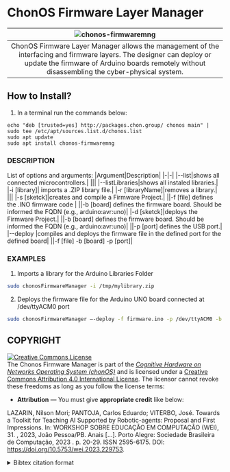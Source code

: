 # ChonOS Firmware Layer Manager

|![chonos-firmwaremng]()|
|:--:|
|ChonOS Firmware Layer Manager allows the management of the interfacing and firmware layers. The designer can deploy or update the firmware of Arduino boards remotely without disassembling the cyber-physical system.|

## How to Install?
1) In a terminal run the commands below:

```console
echo "deb [trusted=yes] http://packages.chon.group/ chonos main" | sudo tee /etc/apt/sources.list.d/chonos.list
sudo apt update
sudo apt install chonos-firmwaremng
```

### DESCRIPTION

List of options and arguments:
|Argument|Description|
|-|-|
|--list|shows all connected microcontrollers.|
|||
|--listLibraries|shows all instaled libraries.|
|-i \[library\]| imports a .ZIP library file.|
|-r \[libraryName\]|removes a library.|
|||
|-s \[sketck\]|creates and compile a Firmware Project.|
||-f \[file\] defines the .INO firmware code |
||-b \[board\] defines the firmware board. Should be informed the FQDN (e.g., arduino:avr:uno)|
|-d \[sketck\]|deploys the Firmware Project.|
||-b \[board\] defines the firmware board. Should be informed the FQDN (e.g., arduino:avr:uno)|
||-p \[port\] defines the USB port.|
|--deploy |compiles and deploys the firmware file in the defined port for the defined board|
||-f \[file\] -b \[board\] -p \[port\]|


### EXAMPLES

1. Imports a library for the Arduino Libraries Folder

```sh
sudo chonosFirmwareManager -i /tmp/mylibrary.zip
```

2. Deploys the firmware file for the Arduino UNO board connected at /dev/ttyACM0 port 

```sh
sudo chonosFirmwareManager –-deploy -f firmware.ino -p /dev/ttyACM0 -b arduino:avr:uno
```

## COPYRIGHT
<a rel="license" href="http://creativecommons.org/licenses/by/4.0/"><img alt="Creative Commons License" style="border-width:0" src="https://i.creativecommons.org/l/by/4.0/88x31.png" /></a><br />The Chonos Firmware Manager is part of the [_Cognitive Hardware on Networks Operating
System (chonOS)_](http://os.chon.group/) and is licensed under a <a rel="license" href="http://creativecommons.org/licenses/by/4.0/">Creative Commons Attribution 4.0 International License</a>. The licensor cannot revoke these freedoms as long as you follow the license terms:

* __Attribution__ — You must give __appropriate credit__ like below:

LAZARIN, Nilson Mori; PANTOJA, Carlos Eduardo; VITERBO, José. Towards a Toolkit for Teaching AI Supported by Robotic-agents: Proposal and First Impressions. In: WORKSHOP SOBRE EDUCAÇÃO EM COMPUTAÇÃO (WEI), 31. , 2023, João Pessoa/PB. Anais [...]. Porto Alegre: Sociedade Brasileira de Computação, 2023 . p. 20-29. ISSN 2595-6175. DOI: https://doi.org/10.5753/wei.2023.229753.


<details>
<summary> Bibtex citation format</summary>

```
@inproceedings{chonOS,
 author = {Nilson Lazarin and Carlos Pantoja and José Viterbo},
 title = { Towards a Toolkit for Teaching AI Supported by Robotic-agents: Proposal and First Impressions},
 booktitle = {Anais do XXXI Workshop sobre Educação em Computação},
 location = {João Pessoa/PB},
 year = {2023},
 issn = {2595-6175},
 pages = {20--29},
 publisher = {SBC},
 address = {Porto Alegre, RS, Brasil},
 doi = {10.5753/wei.2023.229753},
 url = {https://sol.sbc.org.br/index.php/wei/article/view/24887}
}

```
</details>

